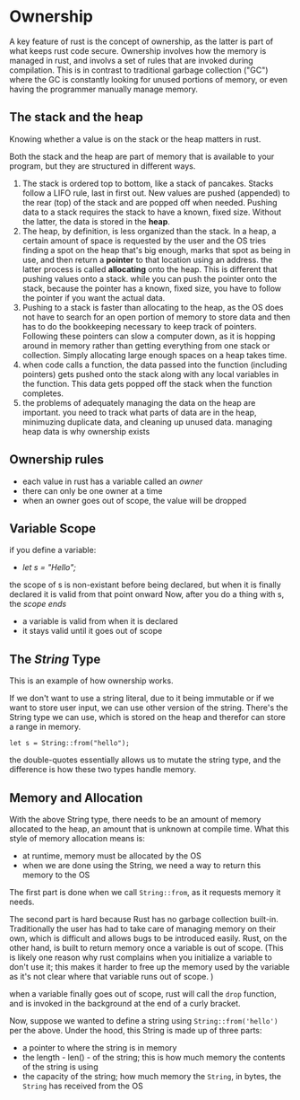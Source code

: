 # Ownership

A key feature of rust is the concept of ownership, as the latter is part of what keeps rust code secure. 
Ownership involves how the memory is managed in rust, and involvs a set of rules that are invoked during compilation.  This is in contrast to traditional garbage collection ("GC") where the GC is constantly looking for unused portions of memory, or even having the programmer manually manage memory. 

## The stack and the heap
Knowing whether a value is on the stack or the heap matters in rust. 

Both the stack and the heap are part of memory that is available to your program, but they are structured in different ways. 
1. The stack is ordered top to bottom, like a stack of pancakes.  Stacks follow a LIFO rule, last in first out.  New values are pushed (appended) to the rear (top) of the stack and are popped off when needed.  Pushing data to a stack requires the stack to have a known, fixed size.   Without the latter, the data is stored in the **heap**.  
2. The heap, by definition, is less organized than the stack.  In a heap, a certain amount of space is requested by the user and the OS tries finding a spot on the heap that's big enough, marks that spot as being in use, and then return a **pointer** to that location using an address. the latter process is called **allocating** onto the heap.  This is different that pushing values onto a stack.  while you can push the pointer onto the stack, because the pointer has a known, fixed size, you have to follow the pointer if you want the actual data. 
3. Pushing to a stack is faster than allocating to the heap, as the OS does not have to search for an open portion of memory to store data and then has to do the bookkeeping necessary to keep track of pointers. Following these pointers can slow a computer down, as it is hopping around in memory rather than getting everything from one stack or collection. Simply allocating large enough spaces on a heap takes time. 
4. when code calls a function, the data passed into the function  (including pointers) gets pushed onto the stack along with any local variables in the function.  This data gets popped off the stack when the function completes. 
5.  the problems of adequately managing the data on the heap are important.  you need to track what parts of data are in the heap, minimuzing duplicate data, and cleaning up unused data.  managing heap data is why ownership exists

## Ownership rules

* each value in rust has a variable called an *owner*
* there can only be one owner at a time
* when an owner goes out of scope, the value will be dropped

## Variable Scope

if you define a variable:
* *let s = "Hello";*

the scope of s is non-existant before being declared, but when it is finally declared it is valid from that point onward
Now, after you do a thing with s, the *scope ends*

* a variable is valid from when it is declared
* it stays valid until it goes out of scope

## The *String* Type
This is an example of how ownership works.

If we don't want to use a string literal, due to it being immutable or if we want to store user input, we can use other version of the string. There's the String type we can use, which is stored on the  heap and therefor can store a range in memory. 

`
let s = String::from("hello");
`

the double-quotes essentially allows us to mutate the string type, and the difference is how these two types handle memory.  

## Memory and Allocation

With the above String type, there needs to be an amount of memory allocated to the heap, an amount that is unknown at compile time.  What this style of memory allocation means is:
* at runtime, memory must be allocated by the OS
* when we are done using the String, we need a way to return this memory to the OS

The first part is done when we call `String::from`, as it requests memory it needs. 

The second part is hard because Rust has no garbage collection built-in.  Traditionally the user has had to take care of managing memory on their own, which is difficult and allows bugs to be introduced easily.  Rust, on the other hand, is built to return memory once a variable is out of scope.  (This is likely one reason why rust complains when you initialize a variable to don't use it; this makes it harder to free up the memory used by the variable as it's  not clear where that variable runs out of scope. )  

when a variable finally goes out of scope, rust will call the `drop` function, and is invoked in the background at the end of a curly  bracket.

Now, suppose we wanted to define a string using `String::from('hello')` per the above.  Under the hood, this String is made up of three parts:
* a pointer to where the string is in memory
* the length - len() - of the string; this is how much memory the contents of the string is using
* the capacity of the string; how much memory the `String`, in bytes, the `String` has received from the OS
